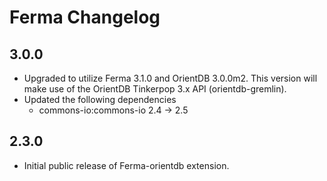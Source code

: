 # Ferma Changelog

## 3.0.0

* Upgraded to utilize Ferma 3.1.0 and OrientDB 3.0.0m2. This version will make use of the OrientDB Tinkerpop 3.x API (orientdb-gremlin).
* Updated the following dependencies
  * commons-io:commons-io 2.4 -> 2.5

## 2.3.0

* Initial public release of Ferma-orientdb extension.
